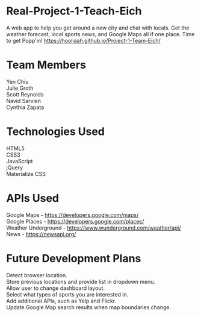 # Real-Project-1-Teach-Eich
A web app to help you get around a new city and chat with locals. Get the weather forecast, local sports news, and Google Maps all if one place. Time to get Popp'in! https://hooliaah.github.io/Project-1-Team-Eich/

# Team Members 
Yen Chiu<br />
Julie Groth<br />
Scott Reynolds<br />
Navid Sarvian<br />
Cynthia Zapata<br />

# Technologies Used
HTML5<br />
CSS3<br />
JavaScript<br />
jQuery<br />
Materialize CSS<br />

# APIs Used
Google Maps - https://developers.google.com/maps/<br />
Google Places - https://developers.google.com/places/<br />
Weather Underground - https://www.wunderground.com/weather/api/<br />
News - https://newsapi.org/<br />

# Future Development Plans
Detect browser location.<br />
Store previous locations and provide list in dropdown menu.<br />
Allow user to change dashboard layout.<br />
Select what types of sports you are interested in.<br />
Add additional APIs, such as Yelp and Flickr.<br />
Update Google Map search results when map boundaries change.<br />
